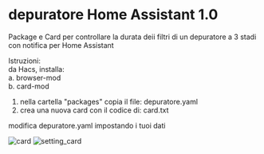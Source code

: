 # depuratore Home Assistant 1.0
Package e Card per controllare la durata deii filtri di un depuratore a 3 stadi con notifica per Home Assistant<br>

Istruzioni: <br>
da Hacs, installa: <br>
a. browser-mod <br>
b. card-mod <br>
1) nella cartella "packages" copia il file: depuratore.yaml <br>
2) crea una nuova card con il codice di: card.txt <br>

modifica depuratore.yaml impostando i tuoi dati<br>

![card](https://github.com/user-attachments/assets/66fad112-6fd6-4598-a9ed-9d473bc86ba3)
![setting_card](https://github.com/user-attachments/assets/fcd29a49-0eb8-4e6f-ac6a-11e4fbb67de1)

